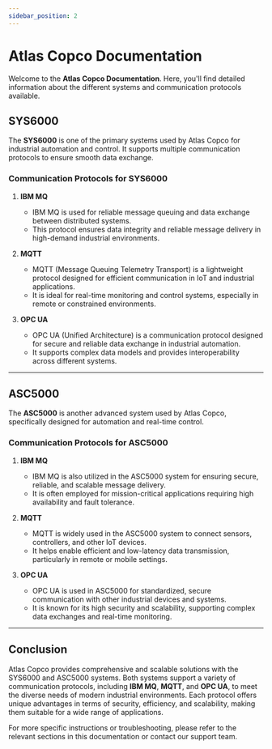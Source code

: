 ```yaml
---
sidebar_position: 2
---
```


# Atlas Copco Documentation

Welcome to the **Atlas Copco Documentation**. Here, you'll find detailed information about the different systems and communication protocols available.

## SYS6000

The **SYS6000** is one of the primary systems used by Atlas Copco for industrial automation and control. It supports multiple communication protocols to ensure smooth data exchange.

### Communication Protocols for SYS6000

1. **IBM MQ**
   - IBM MQ is used for reliable message queuing and data exchange between distributed systems.
   - This protocol ensures data integrity and reliable message delivery in high-demand industrial environments.
   
2. **MQTT**
   - MQTT (Message Queuing Telemetry Transport) is a lightweight protocol designed for efficient communication in IoT and industrial applications.
   - It is ideal for real-time monitoring and control systems, especially in remote or constrained environments.
   
3. **OPC UA**
   - OPC UA (Unified Architecture) is a communication protocol designed for secure and reliable data exchange in industrial automation.
   - It supports complex data models and provides interoperability across different systems.

---

## ASC5000

The **ASC5000** is another advanced system used by Atlas Copco, specifically designed for automation and real-time control.

### Communication Protocols for ASC5000

1. **IBM MQ**
   - IBM MQ is also utilized in the ASC5000 system for ensuring secure, reliable, and scalable message delivery.
   - It is often employed for mission-critical applications requiring high availability and fault tolerance.
   
2. **MQTT**
   - MQTT is widely used in the ASC5000 system to connect sensors, controllers, and other IoT devices.
   - It helps enable efficient and low-latency data transmission, particularly in remote or mobile settings.
   
3. **OPC UA**
   - OPC UA is used in ASC5000 for standardized, secure communication with other industrial devices and systems.
   - It is known for its high security and scalability, supporting complex data exchanges and real-time monitoring.

---

## Conclusion

Atlas Copco provides comprehensive and scalable solutions with the SYS6000 and ASC5000 systems. Both systems support a variety of communication protocols, including **IBM MQ**, **MQTT**, and **OPC UA**, to meet the diverse needs of modern industrial environments. Each protocol offers unique advantages in terms of security, efficiency, and scalability, making them suitable for a wide range of applications.

For more specific instructions or troubleshooting, please refer to the relevant sections in this documentation or contact our support team.
